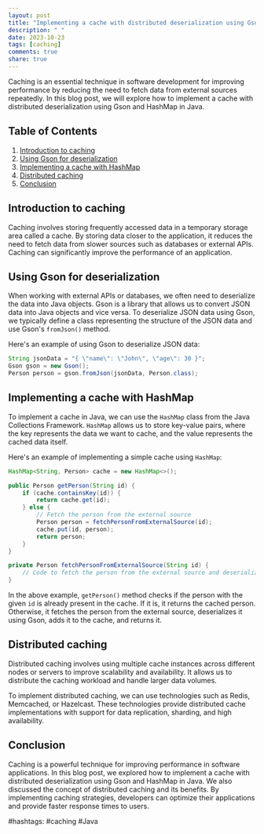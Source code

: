 ```yaml
---
layout: post
title: "Implementing a cache with distributed deserialization using Gson and HashMap in Java"
description: " "
date: 2023-10-23
tags: [caching]
comments: true
share: true
---
```


Caching is an essential technique in software development for improving performance by reducing the need to fetch data from external sources repeatedly. In this blog post, we will explore how to implement a cache with distributed deserialization using Gson and HashMap in Java. 

## Table of Contents
1. [Introduction to caching](#introduction-to-caching)
2. [Using Gson for deserialization](#using-gson-for-deserialization)
3. [Implementing a cache with HashMap](#implementing-a-cache-with-hashmap)
4. [Distributed caching](#distributed-caching)
5. [Conclusion](#conclusion)

## Introduction to caching<a name="introduction-to-caching"></a>

Caching involves storing frequently accessed data in a temporary storage area called a cache. By storing data closer to the application, it reduces the need to fetch data from slower sources such as databases or external APIs. Caching can significantly improve the performance of an application.

## Using Gson for deserialization<a name="using-gson-for-deserialization"></a>

When working with external APIs or databases, we often need to deserialize the data into Java objects. Gson is a library that allows us to convert JSON data into Java objects and vice versa. To deserialize JSON data using Gson, we typically define a class representing the structure of the JSON data and use Gson's `fromJson()` method.

Here's an example of using Gson to deserialize JSON data:

```java
String jsonData = "{ \"name\": \"John\", \"age\": 30 }";
Gson gson = new Gson();
Person person = gson.fromJson(jsonData, Person.class);
```

## Implementing a cache with HashMap<a name="implementing-a-cache-with-hashmap"></a>

To implement a cache in Java, we can use the `HashMap` class from the Java Collections Framework. `HashMap` allows us to store key-value pairs, where the key represents the data we want to cache, and the value represents the cached data itself.

Here's an example of implementing a simple cache using `HashMap`:

```java
HashMap<String, Person> cache = new HashMap<>();

public Person getPerson(String id) {
    if (cache.containsKey(id)) {
        return cache.get(id);
    } else {
        // Fetch the person from the external source
        Person person = fetchPersonFromExternalSource(id);
        cache.put(id, person);
        return person;
    }
}

private Person fetchPersonFromExternalSource(String id) {
    // Code to fetch the person from the external source and deserialize using Gson
}
```

In the above example, `getPerson()` method checks if the person with the given `id` is already present in the cache. If it is, it returns the cached person. Otherwise, it fetches the person from the external source, deserializes it using Gson, adds it to the cache, and returns it.

## Distributed caching<a name="distributed-caching"></a>

Distributed caching involves using multiple cache instances across different nodes or servers to improve scalability and availability. It allows us to distribute the caching workload and handle larger data volumes.

To implement distributed caching, we can use technologies such as Redis, Memcached, or Hazelcast. These technologies provide distributed cache implementations with support for data replication, sharding, and high availability.

## Conclusion<a name="conclusion"></a>

Caching is a powerful technique for improving performance in software applications. In this blog post, we explored how to implement a cache with distributed deserialization using Gson and HashMap in Java. We also discussed the concept of distributed caching and its benefits. By implementing caching strategies, developers can optimize their applications and provide faster response times to users.

#hashtags: #caching #Java